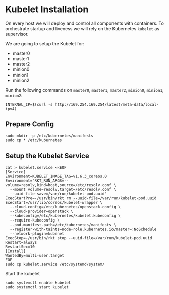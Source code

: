 # Kubelet Installation

On every host we will deploy and control all components with containers. To
orchestrate startup and liveness we will rely on the Kubernetes `kubelet` as
supervisor.

We are going to setup the Kubelet for:

* master0 
* master1
* master2
* minion0
* minion1
* minion2

Run the following commands on `master0`, `master1`, `master2`, `minion0`,
`minion1`, `minion2`:

```
INTERNAL_IP=$(curl -s http://169.254.169.254/latest/meta-data/local-ipv4)
```

## Prepare Config

```
sudo mkdir -p /etc/kubernetes/manifests
sudo cp * /etc/kubernetes
```

## Setup the Kubelet Service

```
cat > kubelet.service <<EOF
[Service]
Environment=KUBELET_IMAGE_TAG=v1.6.3_coreos.0
Environment="RKT_RUN_ARGS=--volume=resolv,kind=host,source=/etc/resolv.conf \
  --mount volume=resolv,target=/etc/resolv.conf \
  --uuid-file-save=/var/run/kubelet-pod.uuid"
ExecStartPre=-/usr/bin/rkt rm --uuid-file=/var/run/kubelet-pod.uuid
ExecStart=/usr/lib/coreos/kubelet-wrapper \
  --cloud-config=/etc/kubernetes/openstack.config \
  --cloud-provider=openstack \
  --kubeconfig=/etc/kubernetes/kubelet.kubeconfig \
  --require-kubeconfig \
  --pod-manifest-path=/etc/kubernetes/manifests \
  --register-with-taints=node-role.kubernetes.io/master=:NoSchedule 
  --network-plugin=kubenet 
ExecStop=-/usr/bin/rkt stop --uuid-file=/var/run/kubelet-pod.uuid
Restart=always
RestartSec=10
[Install]
WantedBy=multi-user.target
EOF
sudo cp kubelet.service /etc/systemd/system/
```

Start the kubelet
```
sudo systemctl enable kubelet
sudo systemctl start kubelet
```
